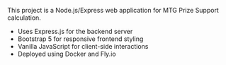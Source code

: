 <!-- Use this file to provide workspace-specific custom instructions to Copilot. For more details, visit https://code.visualstudio.com/docs/copilot/copilot-customization#_use-a-githubcopilotinstructionsmd-file -->

This project is a Node.js/Express web application for MTG Prize Support calculation.
- Uses Express.js for the backend server
- Bootstrap 5 for responsive frontend styling
- Vanilla JavaScript for client-side interactions
- Deployed using Docker and Fly.io
